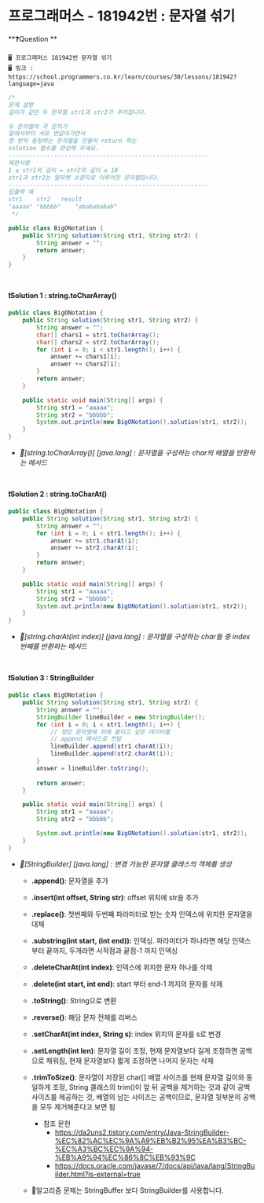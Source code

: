 # 프로그래머스 - 181942번 : 문자열 섞기

**❓Question **

```
🖥️ 프로그래머스 181942번 문자열 섞기
🖥️ 링크 : https://school.programmers.co.kr/learn/courses/30/lessons/181942?language=java
```

```java
/*
문제 설명
길이가 같은 두 문자열 str1과 str2가 주어집니다.

두 문자열의 각 문자가
앞에서부터 서로 번갈아가면서
한 번씩 등장하는 문자열을 만들어 return 하는
solution 함수를 완성해 주세요.
---------------------------------------------------------
제한사항
1 ≤ str1의 길이 = str2의 길이 ≤ 10
str1과 str2는 알파벳 소문자로 이루어진 문자열입니다.
---------------------------------------------------------
입출력 예
str1    str2   result
"aaaaa" "bbbbb"    "ababababab"
 */

public class BigONotation {
    public String solution(String str1, String str2) {
        String answer = "";
        return answer;
    }
}
```



<br>

**❗Solution 1 : string.toCharArray()**

```java
public class BigONotation {
    public String solution(String str1, String str2) {
        String answer = "";
        char[] chars1 = str1.toCharArray();
        char[] chars2 = str2.toCharArray();
        for (int i = 0; i < str1.length(); i++) {
            answer += chars1[i];
            answer += chars2[i];
        }
        return answer;
    }

    public static void main(String[] args) {
        String str1 = "aaaaa";
        String str2 = "bbbbb";
        System.out.println(new BigONotation().solution(str1, str2));
    }
}
```

- *💾[string.toCharArray()] [java.lang] : 문자열을 구성하는 char의 배열을 반환하는 메서드*

<br>

**❗Solution 2 : string.toCharAt()**

```java
public class BigONotation {
	public String solution(String str1, String str2) {
        String answer = "";
        for (int i = 0; i < str1.length(); i++) {
            answer += str1.charAt(i);
            answer += str2.charAt(i);
        }
        return answer;
    }

    public static void main(String[] args) {
        String str1 = "aaaaa";
        String str2 = "bbbbb";
        System.out.println(new BigONotation().solution(str1, str2));
    }
}
```

- *💾[string.charAt(int index)] [java.lang] : 문자열을 구성하는 char들 중 index번째를 반환하는 메서드*

<br>

**❗Solution 3 : StringBuilder**

```java
public class BigONotation {
    public String solution(String str1, String str2) {
        String answer = "";
        StringBuilder lineBuilder = new StringBuilder();
        for (int i = 0; i < str1.length(); i++) {
            // 정답 문자열에 뒤에 붙이고 싶은 데이터를
            // append 메서드로 전달
            lineBuilder.append(str1.charAt(i));
            lineBuilder.append(str2.charAt(i));
        }
        answer = lineBuilder.toString();
        
        return answer;
    }

    public static void main(String[] args) {
        String str1 = "aaaaa";
        String str2 = "bbbbb";

        System.out.println(new BigONotation().solution(str1, str2));
    }
}
```

- *💾[StringBuilder] [java.lang] : 변경 가능한 문자열 클래스의 객체를 생성*

  - **.append()**: 문자열을 추가
  - **.insert(int offset, String str)**: offset 위치에 str을 추가
  - **.replace()**: 첫번째와 두번째 파라미터로 받는 숫자 인덱스에 위치한 문자열을 대체
  - **.substring(int start, (int end)):** 인덱싱. 파라미터가 하나라면 해당 인덱스부터 끝까지, 두개라면 시작점과 끝점-1 까지 인덱싱
  - **.deleteCharAt(int index)**: 인덱스에 위치한 문자 하나를 삭제
  - .**delete(int start, int end)**: start 부터 end-1 까지의 문자를 삭제
  - **.toString()**: String으로 변환
  - **.reverse()**: 해당 문자 전체를 리버스 
  - **.setCharAt(int index, String s)**: index 위치의 문자를 s로 변경
  - **.setLength(int len)**: 문자열 길이 조정, 현재 문자열보다 길게 조정하면 공백으로 채워짐, 현재 문자열보다 짧게 조정하면 나머지 문자는 삭제
  - **.trimToSize()**: 문자열이 저장된 char[] 배열 사이즈를 현재 문자열 길이와 동일하게 조정, String 클래스의 trim()이 앞 뒤 공백을 제거하는 것과 같이 공백 사이즈를 제공하는 것, 배열의 남는 사이즈는 공백이므로, 문자열 뒷부분의 공백을 모두 제거해준다고 보면 됨
    - 참조 문헌
      - https://da2uns2.tistory.com/entry/Java-StringBuilder-%EC%82%AC%EC%9A%A9%EB%B2%95%EA%B3%BC-%EC%A3%BC%EC%9A%94-%EB%A9%94%EC%86%8C%EB%93%9C
      - https://docs.oracle.com/javase/7/docs/api/java/lang/StringBuilder.html?is-external=true

  - 📌알고리즘 문제는 StringBuffer 보다 StringBuilder를 사용합니다.

<br>